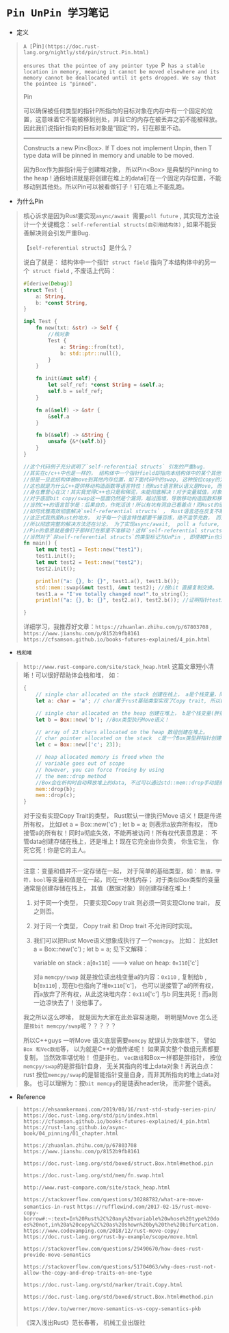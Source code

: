 # 											`Pin UnPin 学习笔记`

- 定义

>`A [`Pin`](https://doc.rust-lang.org/nightly/std/pin/struct.Pin.html) `
>
> `ensures that the pointee of any pointer type `P` has a stable location in memory, meaning it cannot be moved elsewhere and its memory cannot be deallocated until it gets dropped. We say that the pointee is "pinned".`
>
>Pin<P>可以确保被任何类型的指针P所指向的目标对象在内存中有一个固定的位置，这意味着它不能被移到别处，并且它的内存在被丢弃之前不能被释放。因此我们说指针指向的目标对象是“固定”的，钉在那里不动。
>
>---
>
>Constructs a new Pin<Box<T>>. If T does not implement Unpin, then T type data will be pinned in memory and unable to be moved.
>
>因为Box作为胖指针用于创建堆对象， 所以Pin<Box<T>> 是典型的Pinning to the heap ! 通俗地讲就是将创建在堆上的data钉在一个固定内存位置，不能移动到其他处。所以Pin可以被看做钉子！钉在墙上不能乱跑。



- 为什么Pin

> 核心诉求是因为Rust要实现`async/await `需要`poll future` , 其实现方法设计一个关键概念：`self-referential structs(自引用结构体)` , 如果不能妥善解决则会引发严重Bug. 
>
> 【`self-referential structs`】是什么？
>
> 说白了就是： 结构体中一个指针` struct field` 指向了本结构体中的另一个` struct field` , 不废话上代码：
>
> ```rust
> #[derive(Debug)]
> struct Test {
>     a: String,
>     b: *const String,
> }
> 
> impl Test {
>     fn new(txt: &str) -> Self {
>         //栈对象
>         Test {
>             a: String::from(txt),
>             b: std::ptr::null(),
>         }
>     }
> 
>     fn init(&mut self) {
>         let self_ref: *const String = &self.a;
>         self.b = self_ref;
>     }
> 
>     fn a(&self) -> &str {
>         &self.a
>     }
> 
>     fn b(&self) -> &String {
>         unsafe {&*(self.b)}
>     }
> }
> 
> //这个代码例子充分说明了`self-referential structs` 引发的严重bug.
> //其实在c/c++中也是一样的， 结构体中一个指针field却指向本结构体中的某个其他field，表面看没什么问题，
> //但是一旦此结构体被move到其他内存位置，如下面代码中的swap, 这种按位copy的方式不会将结构体中的指针更新为新内存位置！
> //这也就是为什么C++提供移动构造函数等语言特性！而Rust语言默认语义是Move, 而且是按位copy方式， 所以出现上面的问题，
> //身在曹营心在汉！其实我觉得C++也只是和稀泥，未能彻底解决！对于变量赋值，对象构造可以用移动构造函数和移动运算符解决；
> //对于底层bit copy/swap这一层面仍然是个漏洞，越过围墙，导致移动构造函数和移动运算符等语言特性成了稻草人！
> //当然C++的语言哲学是：后果自负，作死活该！所以有坑有洞自己看着点！而Rust的语言哲学是：见洞就堵，见坑就填，作死就滚！
> //如何优雅高效彻底解决`self-referential structs` ， Rust语言还在反复不断探讨！旷日持久！
> //这正式我热爱Rust的地方， 对于每一个语言特性都要千锤百炼，绝不滥竽充数， 而且对于发现潜在问题的语言特性零容忍，坚决砍去！
> //所以彻底完整的解决方法还在讨论， 为了实现async/await,  poll a future,  搞个Pin /UnPin就够用了！
> //Pin的意思就是像钉子那样钉在那里不准移动！这样`self-referential structs`的指针问题就没有啦！
> //当然对于`非self-referential structs`的类型标记为UnPin , 即使被Pin也无影响，照样Move, 因为不存在自引用，完全安全呀！
> fn main() {
>     let mut test1 = Test::new("test1");
>     test1.init();
>     let mut test2 = Test::new("test2");
>     test2.init();
> 
>     println!("a: {}, b: {}", test1.a(), test1.b());
>     std::mem::swap(&mut test1, &mut test2); //按bit 直接复制交换。
>     test1.a = "I've totally changed now!".to_string();
>     println!("a: {}, b: {}", test2.a(), test2.b()); //证明指针test2.b仍然指向test1.a位置，但是他应该指向test2.a才对的！！！
> 
> }
> ```
>
> 详细学习，我推荐好文章：`https://zhuanlan.zhihu.com/p/67803708`    , `https://www.jianshu.com/p/8152b9fb8161`
> `https://cfsamson.github.io/books-futures-explained/4_pin.html`



- `栈和堆`

> `http://www.rust-compare.com/site/stack_heap.html` 这篇文章短小清晰！可以很好帮助体会栈和堆， 如：
>
> ```rust
> {
>     // single char allocated on the stack 创建在栈上， a是个栈变量，同时其中存储`a` 。
>     let a: char = 'a'; // char属于rust基础类型实现了Copy trait, 所以执行复制语义，而非Move语义。
> 
>     // single char allocated on the heap 创建在堆上， b是个栈变量(胖指针)， 而其指向的data: `b` 则创建存储在堆上。
>     let b = Box::new('b'); //Box类型执行Move语义！
> 
>     // array of 23 chars allocated on the heap 数组创建在堆上。
>     // char pointer allocated on the stack  c是一个Box类型胖指针创建在栈上， 而其指向的data: ['c', 23]则创建存储在堆上。
>     let c = Box::new(['c'; 23]);
> 
>     // heap allocated memory is freed when the
>     // variable goes out of scope
>     // however, you can force freeing by using
>     // the mem::drop method
>     //Box会在析构时自动释放堆上的data, 不过可以通过std::mem::drop手动提前释放。
>     mem::drop(b); 
>     mem::drop(c);
> }
> ```
>
> 对于没有实现Copy Trait的类型， Rust默认一律执行Move 语义！既是传递所有权， 比如let a = Box::new('c') ;  let b = a; 则表示a放弃所有权， 而b接管a的所有权！同时a彻底失效，不能再被访问！所有权代表意思是： 不管data创建存储在栈上，还是堆上！现在它完全由你负责， 你生它生， 你死它死！你是它的主人。
>
> ---
>
> 注意：变量和值并不一定存储在一起， 对于简单的基础类型，如： `数值，字符，bool`等变量和值是在一起，同在一块栈内存； 对于类似Box类型的变量通常是创建存储在栈上， 其值（数据对象）则创建存储在堆上！
>
> 1. 对于同一个类型， 只要实现Copy trait 则必须一同实现Clone trait， 反之则否。
>
> 2. 对于同一个类型， Copy trait 和 Drop trait 不允许同时实现。
>
> 3. 我们可以把Rust Move语义想象成执行了一个`memcpy`。 比如： 比如let a = Box::new('c') ;  let b = a;  见下文解释： 
>
>    
>
>    variable on stack :  a[`0x110`]     --->  value on heap:  `0x110`['c']
>
>    对a `memcpy/swap` 就是按位读出栈变量a的内容：`0x110` ,  复制给b , b[`0x110`]  , 现在b也指向了堆`0x110`['c']， 也可以说接管了a的所有权， 而a放弃了所有权，从此这块堆内存：`0x110`['c'] 与b 同生共死！而a则一边凉快去了！没他事了。
>
> 我之所以这么啰嗦， 就是因为大家在此处容易迷糊， 明明是Move 怎么还是`按bit memcpy/swap`呢？？？？？
>
> 所以C++guys 一听Move 语义底层需要`memcpy` 就误认为效率低下， 譬如`Box 和Vec数组`等， 以为就是C++的值传递呢！ 如果真实整个数组元素都要复制， 当然效率堪忧啦！ 但是非也， `Vec数组`和Box一样都是胖指针， 按位`memcpy/swap`的是胖指针自身， 无关其指向的堆上data对象！再说白点：rust 按位`memcpy/swap`的是智能指针变量自身，而非其所指向的堆上data对象。 也可以理解为：按`bit memcpy`的是链表header块， 而非整个链表。























- Reference

> `https://ehsanmkermani.com/2019/08/16/rust-std-study-series-pin/`
> `https://doc.rust-lang.org/std/pin/index.html`
> `https://cfsamson.github.io/books-futures-explained/4_pin.html`
> `https://rust-lang.github.io/async-book/04_pinning/01_chapter.html`
>
> `https://zhuanlan.zhihu.com/p/67803708`
> `https://www.jianshu.com/p/8152b9fb8161`
>
> `https://doc.rust-lang.org/std/boxed/struct.Box.html#method.pin`
>
> `https://doc.rust-lang.org/std/mem/fn.swap.html`
>
> `http://www.rust-compare.com/site/stack_heap.html`
>
> `https://stackoverflow.com/questions/30288782/what-are-move-semantics-in-rust`
> `https://rufflewind.com/2017-02-15/rust-move-copy-borrow#:~:text=In%20Rust%2C%20any%20variable%20whose%20type%20does%20not,in%20a%20copy%2C%20as%20shown%20by%20the%20bifurcation.`
> `https://www.codevamping.com/2018/12/rust-move-copy/`
> `https://doc.rust-lang.org/rust-by-example/scope/move.html`
>
> `https://stackoverflow.com/questions/29490670/how-does-rust-provide-move-semantics    `
>
> `https://stackoverflow.com/questions/51704063/why-does-rust-not-allow-the-copy-and-drop-traits-on-one-type`
>
> `https://doc.rust-lang.org/std/marker/trait.Copy.html`
>
> `https://doc.rust-lang.org/std/boxed/struct.Box.html#method.pin`
>
> `https://dev.to/werner/move-semantics-vs-copy-semantics-pkb`
>
> 《深入浅出Rust》范长春著， 机械工业出版社